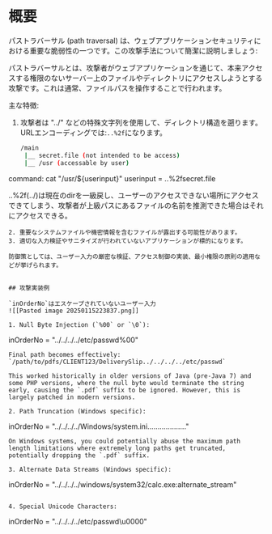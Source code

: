 # 概要
パストラバーサル (path traversal) は、ウェブアプリケーションセキュリティにおける重要な脆弱性の一つです。この攻撃手法について簡潔に説明しましょう:

パストラバーサルとは、攻撃者がウェブアプリケーションを通じて、本来アクセスする権限のないサーバー上のファイルやディレクトリにアクセスしようとする攻撃です。これは通常、ファイルパスを操作することで行われます。

主な特徴:
1. 攻撃者は "../" などの特殊文字列を使用して、ディレクトリ構造を遡ります。
   URLエンコーディングでは:`..%2f`になります。
   ```bash
   /main
	|__ secret.file (not intended to be access)
	|__ /usr (accessable by user)

command: cat "/usr/${userinput}"
userinput = ..%2fsecret.file

..%2f(../)は現在のdirを一級戻し、ユーザーのアクセスできない場所にアクセスできてしまう、攻撃者が上級パスにあるファイルの名前を推測できた場合はそれにアクセスできる。
```
2. 重要なシステムファイルや機密情報を含むファイルが露出する可能性があります。
3. 適切な入力検証やサニタイズが行われていないアプリケーションが標的になります。

防御策としては、ユーザー入力の厳密な検証、アクセス制御の実装、最小権限の原則の適用などが挙げられます。


## 攻撃実装例

`inOrderNo`はエスケープされていないユーザー入力
![[Pasted image 20250115223837.png]]

1. Null Byte Injection (`%00` or `\0`):
```
inOrderNo = "../../../../etc/passwd%00"
```
Final path becomes effectively: `/path/to/pdfs/CLIENT123/DeliverySlip../../../../etc/passwd`

This worked historically in older versions of Java (pre-Java 7) and some PHP versions, where the null byte would terminate the string early, causing the `.pdf` suffix to be ignored. However, this is largely patched in modern versions.

2. Path Truncation (Windows specific):
```
inOrderNo = "../../../../Windows/system.ini..................."
```
On Windows systems, you could potentially abuse the maximum path length limitations where extremely long paths get truncated, potentially dropping the `.pdf` suffix.

3. Alternate Data Streams (Windows specific):
```
inOrderNo = "../../../../windows/system32/calc.exe:alternate_stream"
```

4. Special Unicode Characters:
```
inOrderNo = "../../../../etc/passwd\u0000"
```

